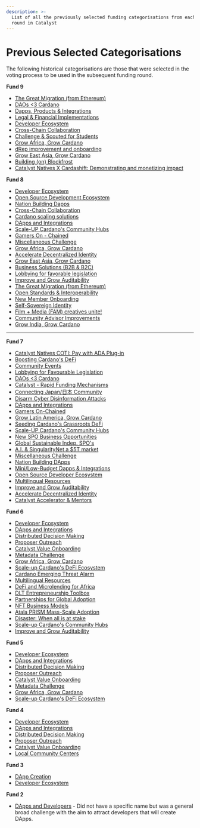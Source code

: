 ```yaml
---
description: >-
  List of all the previously selected funding categorisations from each funding
  round in Catalyst
---
```


# Previous Selected Categorisations

The following historical categorisations are those that were selected in the voting process to be used in the subsequent funding round.



**Fund 9**

* [The Great Migration (from Ethereum)](https://cardano.ideascale.com/c/campaigns/26593/about)
* [DAOs <3 Cardano](https://cardano.ideascale.com/c/campaigns/26594/about)
* [Dapps, Products & Integrations](https://cardano.ideascale.com/c/campaigns/26595/about)
* [Legal & Financial Implementations](https://cardano.ideascale.com/c/campaigns/26596/about)
* [Developer Ecosystem](https://cardano.ideascale.com/c/campaigns/26597/about)
* [Cross-Chain Collaboration](https://cardano.ideascale.com/c/campaigns/26598/about)
* [Challenge & Scouted for Students](https://cardano.ideascale.com/c/campaigns/26599/about)
* [Grow Africa, Grow Cardano](https://cardano.ideascale.com/c/campaigns/26600/about)
* [dRep improvement and onboarding](https://cardano.ideascale.com/c/campaigns/26601/about)
* [Grow East Asia, Grow Cardano](https://cardano.ideascale.com/c/campaigns/26602/about)
* [Building (on) Blockfrost](https://cardano.ideascale.com/c/campaigns/26603/about)
* [Catalyst Natives X Cardashift: Demonstrating and monetizing impact](https://cardano.ideascale.com/c/campaigns/26605/about)



**Fund 8**

* [Developer Ecosystem](https://cardano.ideascale.com/c/campaigns/26433/about)
* [Open Source Development Ecosystem](https://cardano.ideascale.com/c/campaigns/26434/about)
* [Nation Building Dapps](https://cardano.ideascale.com/c/campaigns/26435/about)
* [Cross-Chain Collaboration](https://cardano.ideascale.com/c/campaigns/26436/about)
* [Cardano scaling solutions](https://cardano.ideascale.com/c/campaigns/26437/about)
* [DApps and Integrations](https://cardano.ideascale.com/c/campaigns/26438/about)
* [Scale-UP Cardano's Community Hubs](https://cardano.ideascale.com/c/campaigns/26439/about)
* [Gamers On - Chained](https://cardano.ideascale.com/c/campaigns/26440/about)
* [Miscellaneous Challenge](https://cardano.ideascale.com/c/campaigns/26441/about)
* [Grow Africa, Grow Cardano](https://cardano.ideascale.com/c/campaigns/26442/about)
* [Accelerate Decentralized Identity](https://cardano.ideascale.com/c/campaigns/26443/about)
* [Grow East Asia, Grow Cardano](https://cardano.ideascale.com/c/campaigns/26444/about)
* [Business Solutions (B2B & B2C)](https://cardano.ideascale.com/c/campaigns/26445/about)
* [Lobbying for favorable legislation](https://cardano.ideascale.com/c/campaigns/26446/about)
* [Improve and Grow Auditability](https://cardano.ideascale.com/c/campaigns/26447/about)
* [The Great Migration (from Ethereum)](https://cardano.ideascale.com/c/campaigns/26448/about)
* [Open Standards & Interoperability](https://cardano.ideascale.com/c/campaigns/26449/about)
* [New Member Onboarding](https://cardano.ideascale.com/c/campaigns/26450/about)
* [Self-Sovereign Identity](https://cardano.ideascale.com/c/campaigns/26451/about)
* [Film + Media (FAM) creatives unite!](https://cardano.ideascale.com/c/campaigns/26452/about)
* [Community Advisor Improvements](https://cardano.ideascale.com/c/campaigns/26453/about)
* [Grow India, Grow Cardano](https://cardano.ideascale.com/c/campaigns/26454/about)

****

**Fund 7**

* [Catalyst Natives COTI: Pay with ADA Plug-in](https://cardano.ideascale.com/c/campaigns/26256/about)
* [Boosting Cardano's DeFi](https://cardano.ideascale.com/c/campaigns/26233/about)
* [Community Events](https://cardano.ideascale.com/c/campaigns/26234/about)
* [Lobbying for Favourable Legislation](https://cardano.ideascale.com/c/campaigns/26235/about)
* [DAOs <3 Cardano](https://cardano.ideascale.com/c/campaigns/26237/about)
* [Catalyst - Rapid Funding Mechanisms](https://cardano.ideascale.com/c/campaigns/26236/about)
* [Connecting Japan/日本 Community](https://cardano.ideascale.com/c/campaigns/26238/about)
* [Disarm Cyber Disinformation Attacks](https://cardano.ideascale.com/c/campaigns/26239/about)
* [DApps and Integrations](https://cardano.ideascale.com/c/campaigns/26240/about)
* [Gamers On-Chained](https://cardano.ideascale.com/c/campaigns/26241/about)
* [Grow Latin America, Grow Cardano](https://cardano.ideascale.com/c/campaigns/26242/about)
* [Seeding Cardano's Grassroots DeFi](https://cardano.ideascale.com/c/campaigns/26243/about)
* [Scale-UP Cardano's Community Hubs](https://cardano.ideascale.com/c/campaigns/26244/about)
* [New SPO Business Opportunities](https://cardano.ideascale.com/c/campaigns/26245/about)
* [Global Sustainable Indep. SPO's](https://cardano.ideascale.com/c/campaigns/26246/about)
* [A.I. & SingularityNet a $5T market](https://cardano.ideascale.com/c/campaigns/26247/about)
* [Miscellaneous Challenge](https://cardano.ideascale.com/c/campaigns/26248/about)
* [Nation Building DApps](https://cardano.ideascale.com/c/campaigns/26249/about)
* [Mini/Low-Budget Dapps & Integrations](https://cardano.ideascale.com/c/campaigns/26250/about)
* [Open Source Developer Ecosystem](https://cardano.ideascale.com/c/campaigns/26251/about)
* [Multilingual Resources](https://cardano.ideascale.com/c/campaigns/26252/about)
* [Improve and Grow Auditability](https://cardano.ideascale.com/c/campaigns/26253/about)
* [Accelerate Decentralized Identity](https://cardano.ideascale.com/c/campaigns/26254/about)
* [Catalyst Accelerator & Mentors](https://cardano.ideascale.com/c/campaigns/26255/about)



**Fund 6**

* [Developer Ecosystem](https://cardano.ideascale.com/c/campaigns/26094/about)
* [DApps and Integrations](https://cardano.ideascale.com/c/campaigns/26103/about)
* [Distributed Decision Making](https://cardano.ideascale.com/c/campaigns/26104/about)
* [Proposer Outreach](https://cardano.ideascale.com/c/campaigns/26105/about)
* [Catalyst Value Onboarding](https://cardano.ideascale.com/c/campaigns/26106/about)&#x20;
* [Metadata Challenge](https://cardano.ideascale.com/c/campaigns/26107/about)
* [Grow Africa, Grow Cardano](https://cardano.ideascale.com/c/campaigns/26108/about)
* [Scale-up Cardano's DeFi Ecosystem](https://cardano.ideascale.com/c/campaigns/26109/about)
* [Cardano Emerging Threat Alarm](https://cardano.ideascale.com/c/campaigns/26110/about)
* [Multilingual Resources](https://cardano.ideascale.com/c/campaigns/26111/about)
* [DeFi and Microlending for Africa](https://cardano.ideascale.com/c/campaigns/26112/about)
* [DLT Entrepreneurship Toolbox](https://cardano.ideascale.com/c/campaigns/26113/about)
* [Partnerships for Global Adoption](https://cardano.ideascale.com/c/campaigns/26114/about)
* [NFT Business Models](https://cardano.ideascale.com/c/campaigns/26115/about)
* [Atala PRISM Mass-Scale Adoption](https://cardano.ideascale.com/c/campaigns/26116/about)
* [Disaster: When all is at stake](https://cardano.ideascale.com/c/campaigns/26117/about)
* [Scale-up Cardano's Community Hubs](https://cardano.ideascale.com/c/campaigns/26118/about)
* [Improve and Grow Auditability](https://cardano.ideascale.com/c/campaigns/26119/about)



**Fund 5**

* [Developer Ecosystem](https://cardano.ideascale.com/c/campaigns/25939/about)
* [DApps and Integrations](https://cardano.ideascale.com/c/campaigns/25941/about)
* [Distributed Decision Making](https://cardano.ideascale.com/c/campaigns/25942/about)&#x20;
* [Proposer Outreach](https://cardano.ideascale.com/c/campaigns/25943/about)
* [Catalyst Value Onboarding](https://cardano.ideascale.com/c/campaigns/25944/about)
* [Metadata Challenge](https://cardano.ideascale.com/c/campaigns/25945/about)
* [Grow Africa, Grow Cardano](https://cardano.ideascale.com/c/campaigns/25947/about)
* [Scale-up Cardano's DeFi Ecosystem](https://cardano.ideascale.com/c/campaigns/25948/about)



**Fund 4**

* [Developer Ecosystem](https://cardano.ideascale.com/c/campaigns/25868/about)
* [DApps and Integrations](https://cardano.ideascale.com/c/campaigns/25869/about)
* [Distributed Decision Making](https://cardano.ideascale.com/c/campaigns/25870/about)
* [Proposer Outreach](https://cardano.ideascale.com/c/campaigns/25871/about)
* [Catalyst Value Onboarding](https://cardano.ideascale.com/c/campaigns/25872/about)
* [Local Community Centers](https://cardano.ideascale.com/c/campaigns/25873/about)



**Fund 3**

* [DApp Creation](https://cardano.ideascale.com/c/campaigns/25797/about)
* [Developer Ecosystem](https://cardano.ideascale.com/c/campaigns/25805/about)



**Fund 2**

* [DApps and Developers](https://cardano.ideascale.com/c/campaigns/25652/about) - Did not have a specific name but was a general broad challenge with the aim to attract developers that will create DApps.
